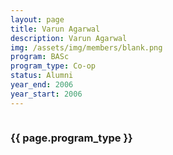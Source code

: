 ```yaml
---
layout: page
title: Varun Agarwal
description: Varun Agarwal
img: /assets/img/members/blank.png
program: BASc
program_type: Co-op
status: Alumni
year_end: 2006
year_start: 2006
---
```


<img class="profile_img" src="{{ page.img | prepend: site.baseurl | prepend: site.url }}" alt=""/>

<h3> {{ page.program_type }} </h3>